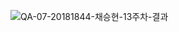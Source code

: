 ![QA-07-20181844-채승현-13주차-결과](https://user-images.githubusercontent.com/101856066/204687105-c776e42d-2299-41e6-8eed-7e63735a152b.PNG)
